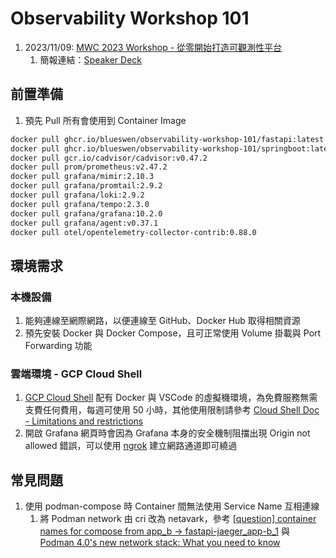# Observability Workshop 101

1. 2023/11/09: [MWC 2023 Workshop - 從零開始打造可觀測性平台](https://modernweb.tw/2023/workshop-page/2440)
   1. 簡報連結：[Speaker Deck](https://speakerdeck.com/blueswen/cong-ling-kai-shi-da-zao-ke-guan-ce-xing-ping-tai)

## 前置準備

1. 預先 Pull 所有會使用到 Container Image

```bash
docker pull ghcr.io/blueswen/observability-workshop-101/fastapi:latest
docker pull ghcr.io/blueswen/observability-workshop-101/springboot:latest
docker pull gcr.io/cadvisor/cadvisor:v0.47.2
docker pull prom/prometheus:v2.47.2
docker pull grafana/mimir:2.10.3
docker pull grafana/promtail:2.9.2
docker pull grafana/loki:2.9.2
docker pull grafana/tempo:2.3.0
docker pull grafana/grafana:10.2.0
docker pull grafana/agent:v0.37.1
docker pull otel/opentelemetry-collector-contrib:0.88.0
```

## 環境需求

### 本機設備

1. 能夠連線至網際網路，以便連線至 GitHub、Docker Hub 取得相關資源
2. 預先安裝 Docker 與 Docker Compose，且可正常使用 Volume 掛載與 Port Forwarding 功能

### 雲端環境 - GCP Cloud Shell

1. [GCP Cloud Shell](https://shell.cloud.google.com/) 配有 Docker 與 VSCode 的虛擬機環境，為免費服務無需支費任何費用，每週可使用 50 小時，其他使用限制請參考 [Cloud Shell Doc - Limitations and restrictions](https://cloud.google.com/shell/docs/limitations)
2. 開啟 Grafana 網頁時會因為 Grafana 本身的安全機制阻擋出現 Origin not allowed 錯誤，可以使用 [ngrok](https://ngrok.com/) 建立網路通道即可繞過

## 常見問題

1. 使用 podman-compose 時 Container 間無法使用 Service Name 互相連線
   1. 將 Podman network 由 cri 改為 netavark，參考 [[question] container names for compose from app_b -> fastapi-jaeger_app-b_1](https://github.com/blueswen/fastapi-jaeger/issues/2#issuecomment-1676377942) 與 [Podman 4.0's new network stack: What you need to know](https://www.redhat.com/sysadmin/podman-new-network-stack)
